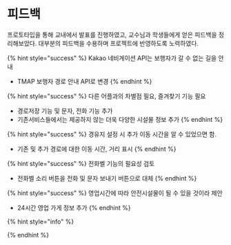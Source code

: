 # 피드백

프로토타입을 통해 교내에서 발표를 진행하였고, 교수님과 학생들에게 얻은 피드백을 정리해보았다. 대부분의 피드백을 수용하며 프로젝트에 반영하도록 노력하였다.

{% hint style="success" %}
Kakao 네비게이션 API는 보행자가 갈 수 없는 길을 안내

* &#x20;TMAP 보행자 경로 안내 API로 변경
{% endhint %}

{% hint style="success" %}
다른 어플과의 차별점 필요, 즐겨찾기 기능 필요

* &#x20;경로저장 기능 및 문자, 전화 기능 추가
* 기존서비스들에서는 제공하지 않는 더욱 다양한 시설물 정보 추가
{% endhint %}

{% hint style="success" %}
경유지 설정 시 추가 이동 시간을 알 수 있었으면 함.

* 기존 및 추가 경로에 대한 이동 시간, 거리 표시
{% endhint %}

{% hint style="success" %}
전화벨 기능의 필요성 검토

* 전화벨 소리 버튼을 전화 및 문자 보내기 버튼으로 대체
{% endhint %}

{% hint style="success" %}
영업시간에 따라 안전시설물이 될 수 있을 것이라 제안

* 24시간 영업 가게 정보 추가
{% endhint %}

{% hint style="info" %}

{% endhint %}
